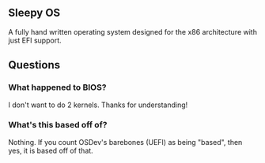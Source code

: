 ## Sleepy OS
A fully hand written operating system designed for the
x86 architecture with just EFI support.


## Questions

### What happened to BIOS?
I don't want to do 2 kernels. Thanks for understanding!

### What's this based off of?
Nothing. If you count OSDev's barebones (UEFI) as being "based",
then yes, it is based off of that.